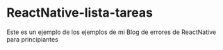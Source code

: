 # ReactNative-lista-tareas
Este es un ejemplo de  los ejemplos de mi Blog de errores de ReactNative para principiantes
